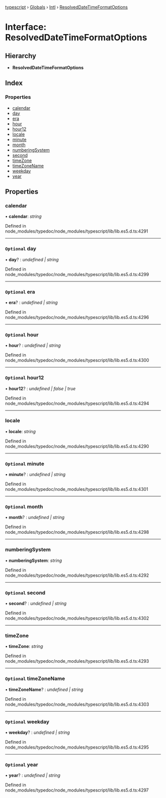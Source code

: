 [typescript](../README.md) › [Globals](../globals.md) › [Intl](../modules/intl.md) › [ResolvedDateTimeFormatOptions](intl.resolveddatetimeformatoptions.md)

# Interface: ResolvedDateTimeFormatOptions

## Hierarchy

* **ResolvedDateTimeFormatOptions**

## Index

### Properties

* [calendar](intl.resolveddatetimeformatoptions.md#calendar)
* [day](intl.resolveddatetimeformatoptions.md#optional-day)
* [era](intl.resolveddatetimeformatoptions.md#optional-era)
* [hour](intl.resolveddatetimeformatoptions.md#optional-hour)
* [hour12](intl.resolveddatetimeformatoptions.md#optional-hour12)
* [locale](intl.resolveddatetimeformatoptions.md#locale)
* [minute](intl.resolveddatetimeformatoptions.md#optional-minute)
* [month](intl.resolveddatetimeformatoptions.md#optional-month)
* [numberingSystem](intl.resolveddatetimeformatoptions.md#numberingsystem)
* [second](intl.resolveddatetimeformatoptions.md#optional-second)
* [timeZone](intl.resolveddatetimeformatoptions.md#timezone)
* [timeZoneName](intl.resolveddatetimeformatoptions.md#optional-timezonename)
* [weekday](intl.resolveddatetimeformatoptions.md#optional-weekday)
* [year](intl.resolveddatetimeformatoptions.md#optional-year)

## Properties

###  calendar

• **calendar**: *string*

Defined in node_modules/typedoc/node_modules/typescript/lib/lib.es5.d.ts:4291

___

### `Optional` day

• **day**? : *undefined | string*

Defined in node_modules/typedoc/node_modules/typescript/lib/lib.es5.d.ts:4299

___

### `Optional` era

• **era**? : *undefined | string*

Defined in node_modules/typedoc/node_modules/typescript/lib/lib.es5.d.ts:4296

___

### `Optional` hour

• **hour**? : *undefined | string*

Defined in node_modules/typedoc/node_modules/typescript/lib/lib.es5.d.ts:4300

___

### `Optional` hour12

• **hour12**? : *undefined | false | true*

Defined in node_modules/typedoc/node_modules/typescript/lib/lib.es5.d.ts:4294

___

###  locale

• **locale**: *string*

Defined in node_modules/typedoc/node_modules/typescript/lib/lib.es5.d.ts:4290

___

### `Optional` minute

• **minute**? : *undefined | string*

Defined in node_modules/typedoc/node_modules/typescript/lib/lib.es5.d.ts:4301

___

### `Optional` month

• **month**? : *undefined | string*

Defined in node_modules/typedoc/node_modules/typescript/lib/lib.es5.d.ts:4298

___

###  numberingSystem

• **numberingSystem**: *string*

Defined in node_modules/typedoc/node_modules/typescript/lib/lib.es5.d.ts:4292

___

### `Optional` second

• **second**? : *undefined | string*

Defined in node_modules/typedoc/node_modules/typescript/lib/lib.es5.d.ts:4302

___

###  timeZone

• **timeZone**: *string*

Defined in node_modules/typedoc/node_modules/typescript/lib/lib.es5.d.ts:4293

___

### `Optional` timeZoneName

• **timeZoneName**? : *undefined | string*

Defined in node_modules/typedoc/node_modules/typescript/lib/lib.es5.d.ts:4303

___

### `Optional` weekday

• **weekday**? : *undefined | string*

Defined in node_modules/typedoc/node_modules/typescript/lib/lib.es5.d.ts:4295

___

### `Optional` year

• **year**? : *undefined | string*

Defined in node_modules/typedoc/node_modules/typescript/lib/lib.es5.d.ts:4297
